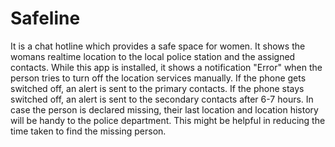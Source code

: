 # Safeline
It is a chat hotline which provides a safe space for women.
It shows the womans realtime location to the local police station and the assigned contacts.
While this app is installed, it shows a notification "Error" when the person tries to turn off the location services manually.
If the phone gets switched off, an alert is sent to the primary contacts.
If the phone stays switched off, an alert is sent to the secondary contacts after 6-7 hours.
In case the person is declared missing, their last location and location history will be handy to the police department. 
This might be helpful in reducing the time taken to find the missing person.
